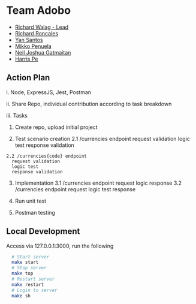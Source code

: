 
# Team Adobo
 - [Richard Walag - Lead](https://github.com/RichardWalag)
 - [Richard Roncales](https://github.com/unno01)
 - [Yan Santos](https://github.com/yansantos)
 - [Mikko Penuela](https://github.com/mikkopen)
 - [Neil Joshua Gatmaitan](https://github.com/njgpepperstone)
 - [Harris Pe](https://github.com/jharrispe)

## Action Plan

i. Node, ExpressJS, Jest, Postman

ii. Share Repo, individual contribution according to task breakdown

iii. Tasks
  1. Create repo, upload initial project

  2. Test scenario creation
    2.1 /currencies endpoint
      request validation
      logic test
      response validation

    2.2 /currencies{code} endpoint
      request validation
      logic test
      response validation

  3. Implementation
    3.1 /currencies endpoint
      request
      logic
      response
    3.2 /currencies endpoint
      request
      logic test
      response

  4. Run unit test

  5. Postman testing

## Local Development

Access via 127.0.0.1:3000, run the following

```bash
  # Start server
  make start
  # Stop server
  make top
  # Restart server
  make restart
  # Login to server
  make sh
```